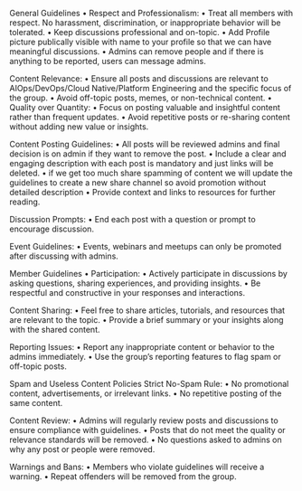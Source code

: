 General Guidelines
•⁠  ⁠Respect and Professionalism:
•⁠  ⁠Treat all members with respect. No harassment, discrimination, or inappropriate behavior will be tolerated.
•⁠  ⁠Keep discussions professional and on-topic.
•⁠  Add Profile picture publically visible with name to your profile so that we can have meaningful discussions.
•⁠  Admins can remove people and if there is anything to be reported, users can message admins.


Content Relevance:
•⁠  ⁠Ensure all posts and discussions are relevant to AIOps/DevOps/Cloud Native/Platform Engineering and the specific focus of the group.
•⁠  ⁠Avoid off-topic posts, memes, or non-technical content.
•⁠  ⁠Quality over Quantity:
•⁠  ⁠Focus on posting valuable and insightful content rather than frequent updates.
•⁠  ⁠Avoid repetitive posts or re-sharing content without adding new value or insights.

Content Posting Guidelines:
•⁠  ⁠All posts will be reviewed admins and final decision is on admin if they want to remove the post.
•⁠  ⁠Include a clear and engaging description with each post is mandatory and just links will be deleted. 
•⁠  ⁠⁠if we get too much share spamming of content we will update the guidelines to create a new share channel so avoid promotion without detailed description 
•⁠  ⁠Provide context and links to resources for further reading.

Discussion Prompts:
•⁠  ⁠End each post with a question or prompt to encourage discussion.

Event Guidelines:
•⁠  ⁠Events, webinars and meetups can only be promoted after discussing with admins. 

Member Guidelines
•⁠  ⁠Participation:
•⁠  ⁠Actively participate in discussions by asking questions, sharing experiences, and providing insights.
•⁠  ⁠Be respectful and constructive in your responses and interactions.

Content Sharing:
•⁠  ⁠Feel free to share articles, tutorials, and resources that are relevant to the topic.
•⁠  ⁠Provide a brief summary or your insights along with the shared content.

Reporting Issues:
•⁠  ⁠Report any inappropriate content or behavior to the admins immediately.
•⁠  ⁠Use the group’s reporting features to flag spam or off-topic posts.

Spam and Useless Content Policies
    Strict No-Spam Rule:
•⁠  ⁠No promotional content, advertisements, or irrelevant links.
•⁠  ⁠No repetitive posting of the same content.

Content Review:
•⁠  ⁠Admins will regularly review posts and discussions to ensure compliance with guidelines.
•⁠  ⁠Posts that do not meet the quality or relevance standards will be removed.
•⁠  No questions asked to admins on why any post or people were removed. 


Warnings and Bans:
•⁠  ⁠Members who violate guidelines will receive a warning.
•⁠  ⁠Repeat offenders will be removed from the group.
